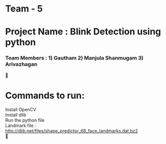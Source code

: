 # Team  - 5 
# Project Name : Blink Detection using python
### Team Members : 1) Gautham   2) Manjula Shanmugam  3) Arivazhagan
🙌 </br>
# Commands to run: 
Install OpenCV </br>
Install dlib </br>
Run the python file </br>
Landmark file : http://dlib.net/files/shape_predictor_68_face_landmarks.dat.bz2 </br>
🙌
